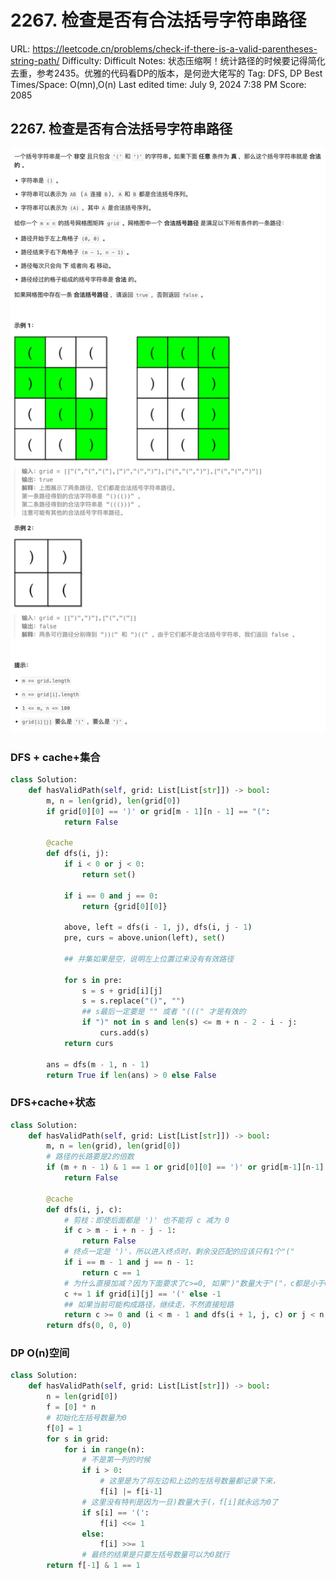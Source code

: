 # 2267. 检查是否有合法括号字符串路径

URL: https://leetcode.cn/problems/check-if-there-is-a-valid-parentheses-string-path/
Difficulty: Difficult
Notes: 状态压缩啊！统计路径的时候要记得简化去重，参考2435。优雅的代码看DP的版本，是何逊大佬写的
Tag: DFS, DP
Best Times/Space: O(mn),O(n)
Last edited time: July 9, 2024 7:38 PM
Score: 2085

## 2267. 检查是否有合法括号字符串路径

![Untitled](image/2267%20%E6%A3%80%E6%9F%A5%E6%98%AF%E5%90%A6%E6%9C%89%E5%90%88%E6%B3%95%E6%8B%AC%E5%8F%B7%E5%AD%97%E7%AC%A6%E4%B8%B2%E8%B7%AF%E5%BE%84/Untitled.png)

### DFS + cache+集合

```python
class Solution:
    def hasValidPath(self, grid: List[List[str]]) -> bool:
        m, n = len(grid), len(grid[0])
        if grid[0][0] == ')' or grid[m - 1][n - 1] == "(":
            return False

        @cache
        def dfs(i, j):
            if i < 0 or j < 0:
                return set()

            if i == 0 and j == 0:
                return {grid[0][0]}

            above, left = dfs(i - 1, j), dfs(i, j - 1)
            pre, curs = above.union(left), set()
            
            ## 并集如果是空，说明左上位置过来没有有效路径
            
            for s in pre:
                s = s + grid[i][j]
                s = s.replace("()", "")
                ## s最后一定要是 "" 或者 "(((" 才是有效的
                if ")" not in s and len(s) <= m + n - 2 - i - j:
                    curs.add(s)
            return curs

        ans = dfs(m - 1, n - 1)
        return True if len(ans) > 0 else False
```

### DFS+cache+状态

```python
class Solution:
    def hasValidPath(self, grid: List[List[str]]) -> bool:
        m, n = len(grid), len(grid[0])
        # 路径的长路要是2的倍数
        if (m + n - 1) & 1 == 1 or grid[0][0] == ')' or grid[m-1][n-1] == "(":
            return False
        
        @cache
        def dfs(i, j, c):
            # 剪枝：即使后面都是 ')' 也不能将 c 减为 0
            if c > m - i + n - j - 1: 
                return False
            # 终点一定是 ')'，所以进入终点时，剩余没匹配的应该只有1个"("
            if i == m - 1 and j == n - 1: 
                return c == 1
            # 为什么直接加减？因为下面要求了c>=0, 如果")"数量大于"("，c都是小于0的，开局的特判已经保证了不可能先有")"
            c += 1 if grid[i][j] == '(' else -1
            ## 如果当前可能构成路径，继续走，不然直接短路
            return c >= 0 and (i < m - 1 and dfs(i + 1, j, c) or j < n - 1 and dfs(i, j + 1, c))  # 往下或者往右
        return dfs(0, 0, 0)
```

### DP O(n)空间

```python
class Solution:
    def hasValidPath(self, grid: List[List[str]]) -> bool:
        n = len(grid[0])
        f = [0] * n
        # 初始化左括号数量为0
        f[0] = 1
        for s in grid:
            for i in range(n):
                # 不是第一列的时候
                if i > 0:
                    # 这里是为了将左边和上边的左括号数量都记录下来，
                    f[i] |= f[i-1]
                # 这里没有特判是因为一旦)数量大于(，f[i]就永远为0了
                if s[i] == '(':
                    f[i] <<= 1
                else:
                    f[i] >>= 1
                # 最终的结果是只要左括号数量可以为0就行
        return f[-1] & 1 == 1
```